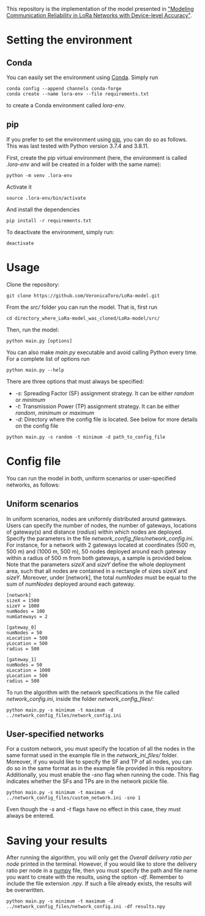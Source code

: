 This repository is the implementation of the model presented in ["Modeling Communication Reliability in LoRa Networks with Device-level Accuracy"](https://ieeexplore.ieee.org/document/9488783).

Setting the environment
=======================

Conda
-----

You can easily set the environment using [Conda](https://docs.conda.io/en/latest/). Simply run
```
conda config --append channels conda-forge
conda create --name lora-env --file requirements.txt
```
to create a Conda environment called *lora-env*.

pip
---

If you prefer to set the environment using [pip](https://pypi.org/project/pip/), you can do so as follows. This was last tested with Python version 3.7.4 and 3.8.11.

First, create the pip virtual environment (here, the environment is called *.lora-env* and will be created in a folder with the same name):
```
python -m venv .lora-env
```
Activate it
```
source .lora-env/bin/activate
```
And install the dependencies
```
pip install -r requirements.txt
```
To deactivate the environment, simply run:
```
deactivate
```

Usage
=====
Clone the repository:
```
git clone https://github.com/VeronicaToro/LoRa-model.git
```
From the *src/* folder you can run the model. That is, first run
```
cd directory_where_LoRa-model_was_cloned/LoRa-model/src/
```
Then, run the model:
```
python main.py [options]
```
You can also make *main.py* executable and avoid calling Python every time. For a complete list of options run

```
python main.py --help
```
There are three options that must always be specified:
* *-s*: Spreading Factor (SF) assignment strategy. It can be either *random* or *minimum*
* *-t*: Transmission Power (TP) assignment strategy. It can be either *random*, *minimum* or *maximum*
* *-d*: Directory where the config file is located. See below for more details on the config file
```
python main.py -s random -t minimum -d path_to_config_file
```

Config file
===========

You can run the model in both, uniform scenarios or user-specified networks, as follows:

Uniform scenarios
-----------------

In uniform scenarios, nodes are uniformly distributed around gateways. Users can specify the number of nodes, the number of gateways, locations of gateway(s) and distance (*radius*) within which nodes are deployed. Specify the parameters in the file *network_config_files/network_config.ini*. For instance, for a network with 2 gateways located at coordinates (500 m, 500 m) and (1000 m, 500 m), 50 nodes deployed around each gateway within a radius of 500 m from both gateways, a sample is provided below. Note that the parameters *sizeX* and *sizeY* define the whole deployment area, such that all nodes are contained in a rectangle of sizes *sizeX*  and *sizeY*. Moreover, under [network], the total *numNodes* must be equal to the sum of *numNodes* deployed around each gateway.

```
[network]
sizeX = 1500
sizeY = 1000
numNodes = 100
numGateways = 2

[gateway_0]
numNodes = 50
xLocation = 500
yLocation = 500
radius = 500

[gateway_1]
numNodes = 50
xLocation = 1000
yLocation = 500
radius = 500
```

To run the algorithm with the network specifications in the file called *network_config.ini*, inside the folder *network_config_files/*:
```
python main.py -s minimum -t maximum -d ../network_config_files/network_config.ini
```


User-specified networks
-----------------------

For a custom network, you must specify the location of all the nodes in the same format used in the example file in the *network_ini_files/* folder. Moreover, if you would like to specify the SF and TP of all nodes, you can do so in the same format as in the example file provided in this repository. Additionally, you must enable the *-sno* flag when running the code. This flag indicates whether the SFs and TPs are in the network pickle file.

```
python main.py -s minimum -t maximum -d ../network_config_files/custom_network.ini -sno 1
```

Even though the *-s* and *-t* flags have no effect in this case, they must always be entered.


Saving your results
===================

After running the algorithm, you will only get the *Overall delivery ratio per node* printed in the terminal. However, if you would like to store the delivery ratio per node in a [numpy](https://numpy.org/) file, then you must specify the path and file name you want to create with the results, using the option *-df*. Remember to include the file extension *.npy*. If such a file already exists, the results will be overwritten.
```
python main.py -s minimum -t maximum -d ../network_config_files/network_config.ini -df results.npy 
```
